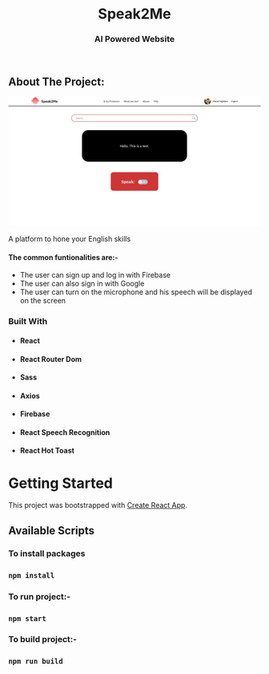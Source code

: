 <!-- PROJECT LOGO -->
<p align="center">

  <h1 align="center">Speak2Me</h1>

  <h3 align="center">
   AI Powered Website
  </h3>
 <br />

</p>

<!-- ABOUT THE PROJECT -->

## About The Project:

![Home page](https://github.com/muradtaghiyev05/speak2me/blob/main/speak2me.jpg "Speak2Me")

A platform to hone your English skills

#### The common funtionalities are:-

- The user can sign up and log in with Firebase
- The user can also sign in with Google
- The user can turn on the microphone and his speech will be displayed on the screen

### Built With

- #### React
- #### React Router Dom
- #### Sass
- #### Axios
- #### Firebase
- #### React Speech Recognition
- #### React Hot Toast


<!-- GETTING STARTED -->

# Getting Started

This project was bootstrapped with [Create React App](https://github.com/facebook/create-react-app).

## Available Scripts

### To install packages

### `npm install`

### To run project:-

### `npm start`

### To build project:-

### `npm run build`
